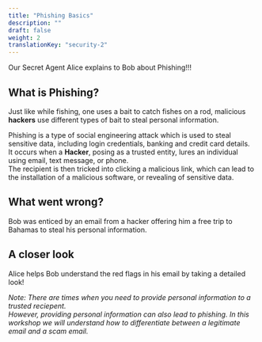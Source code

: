 ```yaml
---
title: "Phishing Basics"
description: ""
draft: false
weight: 2
translationKey: "security-2"
---
```


Our Secret Agent Alice explains to Bob about Phishing!!!

## What is Phishing?

Just like while fishing, one uses a bait to catch fishes on a rod, malicious <b>hackers</b>
use different types of bait to steal personal information. 

Phishing is a type of social engineering attack which is used to steal sensitive data, 
including login credentials, banking and credit card details. <br>
It occurs when a <b>Hacker</b>,
posing as a trusted entity, lures an individual using email, text message, or phone.<br> The recipient
is then tricked into clicking a malicious link, which can lead to the installation of a malicious
software, or revealing of sensitive data.


## What went wrong?

Bob was enticed by an email from a hacker offering him a free trip to Bahamas to steal his personal
information. 
<!--
#### Different types of phishing

1. Email Phishing scams
2. Website Phishing scams
3. Text Phishing scams

--->
## A closer look

Alice helps Bob understand the red flags in his email by taking a detailed look! 

<i>Note: There are times when you need to provide personal information to a trusted reciepent.
<br> However,
providing personal information can also lead to phishing. In this workshop we will understand how to differentiate between a legitimate email and a scam email.  </i>
